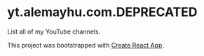 # yt.alemayhu.com.DEPRECATED

List all of my YouTube channels.

This project was bootstrapped with [Create React App](https://github.com/facebook/create-react-app).
